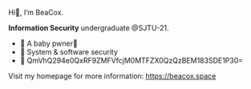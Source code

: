 Hi👋, I’m BeaCox.

**Information Security** undergraduate @SJTU-21.
+ 🚩 A baby pwner🐣
+ 🌱 System & software security
+ 👀 QmVhQ294e0QxRF9ZMFVfcjM0MTFZX0QzQzBEM183SDE1P30=

Visit my homepage for more information: <https://beacox.space>

